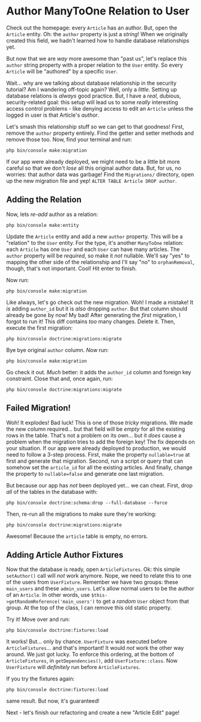 # Author ManyToOne Relation to User

Check out the homepage: every `Article` has an author. But, open the
`Article` entity. Oh: the `author` property is just a *string*!  When we
originally created this field, we hadn't learned how to handle database
relationships yet.

But now that we are *way* more awesome than "past us", let's replace this `author`
string property with a proper relation to the `User` entity. So every `Article`
will be "authored" by a specific `User`.

Wait... why are we talking about database relationship in the security tutorial?
Am I wandering off-topic again? Well, only a *little*. Setting up database
relations is *always* good practice. But, I have a *real*, dubious, security-related
goal: this setup will lead us to some *really* interesting access control problems -
like denying access to edit an `Article` unless the logged in user is that
Article's *author*.

Let's smash this relationship stuff so we can get to that goodness! First,
remove the `author` property entirely. Find the getter and setter methods
and remove those too. Now, find your terminal and run:

```terminal
php bin/console make:migration
```

If our app were already deployed, we might need to be a little bit more careful
so that we don't *lose* all this original author data. But, for us, no worries:
that author data was garbage! Find the `Migrations/` directory, open up the new
migration file and yep! `ALTER TABLE Article DROP author`.

## Adding the Relation

Now, lets *re-add* author as a relation:

```terminal
php bin/console make:entity
```

Update the `Article` entity and add a new `author` property. This will be
a "relation" to the `User` entity. For the type, it's another `ManyToOne` relation:
each `Article` has one `User` and each `User` can have many articles. The
`author` property will be *required*, so make it *not* nullable. We'll say
"yes" to mapping the other side of the relationship and I'll say "no" to
`orphanRemoval`, though, that's not important. Cool! Hit enter to finish.

Now run:

```terminal
php bin/console make:migration
```

Like always, let's go check out the new migration. Woh! I made a mistake! It *is*
adding `author_id` but it is *also* dropping `author`. But that column should
already be gone by now! My bad! After generating the *first* migration, I forgot
to run it! This diff contains *too* many changes. Delete it. Then, execute the
first migration:

```terminal
php bin/console doctrine:migrations:migrate
```

Bye bye original `author` column. *Now* run:

```terminal
php bin/console make:migration
```

Go check it out. *Much* better: it adds the `author_id` column and foreign
key constraint. Close that and, once again, run:

```terminal
php bin/console doctrine:migrations:migrate
```

## Failed Migration!

Woh! It explodes! Bad luck! This is one of those *tricky* migrations. We made
the new column required... but that field will be *empty* for all the existing
rows in the table. That's not a problem on its own... but it *does* cause a problem
when the migration tries to add the foreign key! The fix depends on your situation.
If our app were already deployed to production, we would need to follow a 3-step
process. First, make the property `nullable=true` at first and generate that migration.
Second, run a script or query that can somehow set the `article_id` for all the
existing articles. And finally, change the property to `nullable=false` and
generate one last migration.

But because our app has *not* been deployed yet... we can cheat. First, drop
*all* of the tables in the database with:

```terminal
php bin/console doctrine:schema:drop --full-database --force
```

Then, re-run all the migrations to make sure they're working:

```terminal
php bin/console doctrine:migrations:migrate
```

Awesome! Because the `article` table is empty, no errors.

## Adding Article Author Fixtures

Now that the database is ready, open `ArticleFixtures`. Ok: this simple
`setAuthor()` call will *not* work anymore. Nope, we need to relate this to one
of the users from `UserFixture`. Remember we have two groups: these `main_users`
and these `admin_users`. Let's allow normal users to be the author of an `Article`.
In other words, use `$this->getRandomReference('main_users')` to get a *random* `User`
object from that group. At the top of the class, I can remove this old static property.

Try it! Move over and run:

```terminal
php bin/console doctrine:fixtures:load
```

It works! But... only by chance. `UserFixture` was executed before
`ArticleFixtures`... and that's important! It would *not* work the other way around.
We just got lucky. To enforce this ordering, at the bottom of `ArticleFixtures`,
in `getDependencies()`, add `UserFixture::class`. Now `UserFixture` will *definitely*
run before `ArticleFixtures`.

If you try the fixtures again:

```terminal-silent
php bin/console doctrine:fixtures:load
```

same result. But now, it's guaranteed!

Next - let's finish our refactoring and create a new "Article Edit" page!
